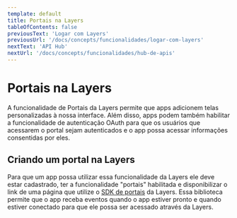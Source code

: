 ```yaml
---
template: default
title: Portais na Layers
tableOfContents: false
previousText: 'Logar com Layers'
previousUrl: '/docs/concepts/funcionalidades/logar-com-layers'
nextText: 'API Hub'
nextUrl: '/docs/concepts/funcionalidades/hub-de-apis'
---
```


# Portais na Layers

A funcionalidade de Portais da Layers permite que apps adicionem telas personalizadas à nossa interface. Além disso, apps podem também habilitar a funcionalidade de autenticação OAuth para que os usuários que acessarem o portal sejam autenticados e o app possa acessar informações consentidas por eles.


## Criando um portal na Layers

Para que um app possa utilizar essa funcionalidade da Layers ele deve estar cadastrado, ter a funcionalidade "portais" habilitada e disponibilizar o link de uma página que utilize o [SDK de portais](./../../sdk/portais/introducao) da Layers. Essa biblioteca permite que o app receba eventos quando o app estiver pronto e quando estiver conectado para que ele possa ser acessado através da Layers.
